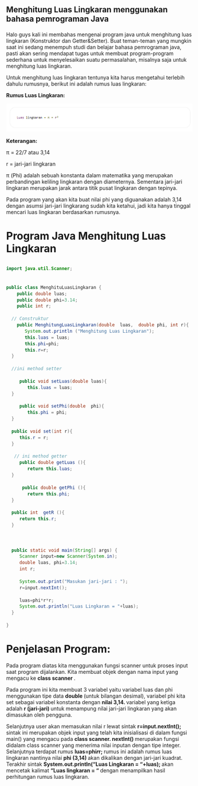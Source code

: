 ## Menghitung Luas Lingkaran menggunakan bahasa pemrograman Java </p>
Halo guys kali ini membahas mengenai program java untuk menghitung luas lingkaran (Konstruktor dan Getter&Setter). Buat teman-teman yang mungkin saat ini sedang menempuh studi dan belajar bahasa pemrograman java, pasti akan sering mendapat tugas untuk membuat program-program sederhana untuk menyelesaikan suatu permasalahan, misalnya saja untuk menghitung luas lingkaran. </p>
Untuk menghitung luas lingkaran tentunya kita harus mengetahui terlebih dahulu rumusnya, berikut ini adalah rumus luas lingkaran: </p>

<b> Rumus Luas Lingkaran: </b> </p>
![rumus](screenshot/rumus.png) </p>
<b> Keterangan: </b> </p>

π = 22/7 atau 3,14 </p>
r = jari-jari lingkaran </p>

π (Phi) adalah sebuah konstanta dalam matematika yang merupakan perbandingan keliling lingkaran dengan diameternya. Sementara jari-jari lingkaran merupakan jarak antara titik pusat lingkaran dengan tepinya. </p>

Pada program yang akan kita buat nilai phi yang diguanakan adalah 3,14 dengan asumsi jari-jari lingkarang sudah kita ketahui, jadi kita hanya tinggal mencari luas lingkaran berdasarkan rumusnya. </p>

# Program Java Menghitung Luas Lingkaran </p>
```java
import java.util.Scanner;


public class MenghituLuasLingkaran {
    public double luas;
    public double phi=3.14;
    public int r;
  
  // Construktur
    public MenghitungLuasLingkaran(double  luas,  double phi, int r){
       System.out.println ("Menghitung Luas Lingkaran");
       this.luas = luas;
       this.phi=phi;
       this.r=r;
  }
  
  //ini method setter
  
     public void setLuas(double luas){
        this.luas = luas;
  }
  
     public void setPhi(double  phi){
        this.phi = phi;
  }
  
  public void set(int r){
     this.r = r;
  }
  
   // ini method getter
     public double getLuas (){
        return this.luas; 
  }
  
      public double getPhi (){
        return this.phi; 
  }
  
  public int  getR (){
     return this.r; 
  }
  
  
  
  public static void main(String[] args) {
     Scanner input=new Scanner(System.in);
     double luas, phi=3.14;
     int r;
     
     System.out.print("Masukan jari-jari : ");
     r=input.nextInt();
     
     luas=phi*r*r;
     System.out.println("Luas Lingkaran = "+luas);
  }  
    
}

``` 
</p>

# Penjelasan Program:
Pada program diatas kita menggunakan fungsi scanner untuk proses input saat program dijalankan. Kita membuat objek dengan nama input yang mengacu ke <b> class scanner </b>. </p>
Pada program ini kita membuat 3 variabel yaitu variabel luas dan phi menggunakan tipe data <b> double </b> (untuk bilangan desimal), variabel phi kita set sebagai variabel konstanta dengan <b> nilai 3,14. </b> variabel yang ketiga adalah <b> r (jari-jari) </b> untuk menampung nilai jari-jari lingkaran yang akan dimasukan oleh pengguna. </p>

Selanjutnya user akan memasukan nilai r lewat sintak <b> r=input.nextInt(); </b> sintak ini merupakan objek input yang telah kita inisialisasi di dalam fungsi main() yang mengacu pada <b> class scanner. nextInt() </b> merupakan fungsi didalam class scanner yang menerima nilai inputan dengan tipe integer. Selanjutnya terdapat rumus <b> luas=phi*r*r; </b> rumus ini adalah rumus luas lingkaran nantinya nilai <b> phi (3,14) </b> akan dikalikan dengan jari-jari kuadrat. Terakhir sintak <b> System.out.println(“Luas Lingkaran = “+luas); </b> akan mencetak kalimat <b> “Luas lingkaran = “ </b> dengan menampilkan hasil perhitungan rumus luas lingkaran. </p>


